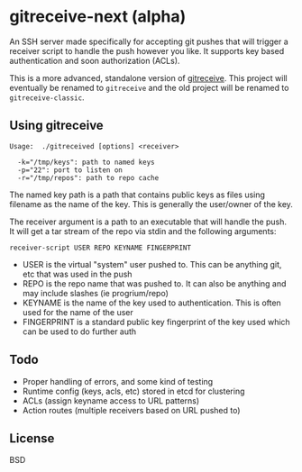 # gitreceive-next (alpha)

An SSH server made specifically for accepting git pushes that will trigger a receiver script to handle the push however you like. It supports key based authentication and soon authorization (ACLs). 

This is a more advanced, standalone version of [gitreceive](https://github.com/progrium/gitreceive). This project will eventually be renamed to `gitreceive` and the old project will be renamed to `gitreceive-classic`. 

## Using gitreceive

```
Usage:  ./gitreceived [options] <receiver>

  -k="/tmp/keys": path to named keys
  -p="22": port to listen on
  -r="/tmp/repos": path to repo cache
```

The named key path is a path that contains public keys as files using filename as the name of the key. This is generally the user/owner of the key. 

The receiver argument is a path to an executable that will handle the push. It will get a tar stream of the repo via stdin and the following arguments:

	receiver-script USER REPO KEYNAME FINGERPRINT

* USER is the virtual "system" user pushed to. This can be anything git, etc that was used in the push
* REPO is the repo name that was pushed to. It can also be anything and may include slashes (ie progrium/repo)
* KEYNAME is the name of the key used to authentication. This is often used for the name of the user
* FINGERPRINT is a standard public key fingerprint of the key used which can be used to do further auth

## Todo

* Proper handling of errors, and some kind of testing
* Runtime config (keys, acls, etc) stored in etcd for clustering
* ACLs (assign keyname access to URL patterns)
* Action routes (multiple receivers based on URL pushed to)

## License
 
 BSD